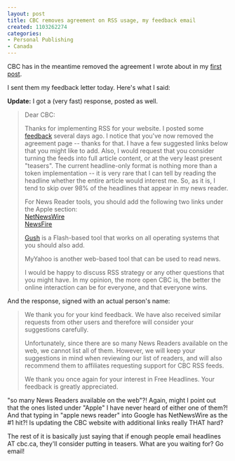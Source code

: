 ```yaml
--- 
layout: post
title: CBC removes agreement on RSS usage, my feedback email
created: 1103262274
categories: 
- Personal Publishing
- Canada
---
```


<p>CBC has in the meantime removed the agreement I wrote about in my <a href="/node/1401" title="CBC has RSS feeds">first post</a>.</p>

<p>I sent them my feedback letter today. Here's what I said:</p>

<p><strong>Update:</strong> I got a (very fast) response, posted as well.</p>

<!--break-->
<blockquote>
<p>Dear CBC:</p>

<p>Thanks for implementing RSS for your website. I posted some <a href="/node/1401">feedback</a> several days ago. I notice that you've now removed the agreement page -- thanks for that. I have a few suggested links below that you might like to add. Also, I would request that you consider turning the feeds into full article content, or at the very least present &quot;teasers&quot;. The current headline-only format is nothing more than a token implementation -- it is very rare that I can tell by reading the headline whether the entire article would interest me. So, as it is, I tend to skip over 98% of the headlines that appear in my news reader.</p>

<p>For News Reader tools, you should add the following two links under the Apple section:<br />
<a href="http://ranchero.com/netnewswire/">NetNewsWire</a><br />
<a href="http://www.newsfirerss.com/">NewsFire</a><br />
</p>

<p><a href="http://www.2entwine.com/">Gush</a> is a Flash-based tool that works on all operating systems that you should also add.</p>

<p>MyYahoo is another web-based tool that can be used to read news.</p>

<p>I would be happy to discuss RSS strategy or any other questions that you might have. In my opinion, the more open CBC is, the better the online interaction can be for everyone, and that everyone wins.</p>
</blockquote>

<p>And the response, signed with an actual person's name:</p>

<blockquote>
We thank you for your kind feedback.  We have also received similar requests from other users and therefore will consider your suggestions carefully.  

Unfortunately, since there are so many News Readers available on the web, we cannot list all of them.  However, we will keep your suggestions in mind when reviewing our list of readers, and will also recommend them to affiliates requesting support for CBC RSS feeds.  

We thank you once again for your interest in Free Headlines.  Your feedback is greatly appreciated.
</blockquote>

<p>&quot;so many News Readers available on the web&quot;?! Again, might I point out that the ones listed under &quot;Apple&quot; I have never heard of either one of them?! And that typing in &quot;apple news reader&quot; into Google has NetNewsWire as the #1 hit?! Is updating the CBC website with additional links really THAT hard?</p>

<p>The rest of it is basically just saying that if enough people email headlines AT cbc.ca, they'll consider putting in teasers. What are you waiting for? Go email!</p>
